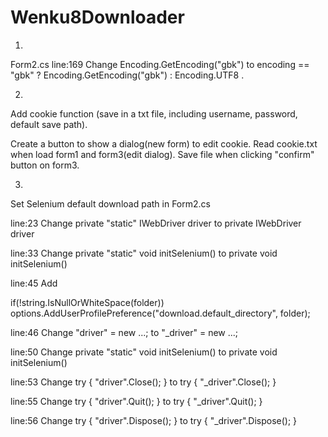 # Wenku8Downloader

1.
Form2.cs line:169 Change Encoding.GetEncoding("gbk") to encoding == "gbk" ? Encoding.GetEncoding("gbk") : Encoding.UTF8 .

2.
Add cookie function (save in a txt file, including username, password, default save path).

Create a button to show a dialog(new form) to edit cookie.
Read cookie.txt when load form1 and form3(edit dialog).
Save file when clicking "confirm" button on form3.

3.
Set Selenium default download path in Form2.cs 

line:23 Change private "static" IWebDriver driver to private IWebDriver driver

line:33 Change private "static" void initSelenium() to private void initSelenium()

line:45 Add 

if(!string.IsNullOrWhiteSpace(folder))
  options.AddUserProfilePreference("download.default_directory", folder);
  
line:46 Change "driver" = new ...; to "_driver" = new ...;

line:50 Change private "static" void initSelenium() to private void initSelenium()

line:53 Change try { "driver".Close(); } to try { "_driver".Close(); }

line:55 Change try { "driver".Quit(); } to  try { "_driver".Quit(); }

line:56 Change try { "driver".Dispose(); } to try { "_driver".Dispose(); }
